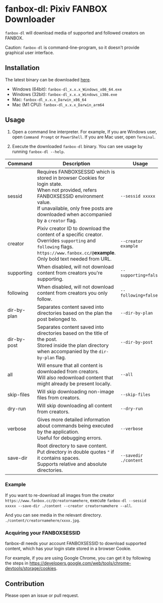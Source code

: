 # fanbox-dl: Pixiv FANBOX Downloader

`fanbox-dl` will download media of supported and followed creators on FANBOX.

Caution: `fanbox-dl` is command-line-program, so it doesn't provide graphical user interface.

## Installation

The latest binary can be downloaded [here](https://github.com/hareku/fanbox-dl/releases/latest).

- Windows (64bit): `fanbox-dl_x.x.x_Windows_x86_64.exe`
- Windows (32bit): `fanbox-dl_x.x.x_Windows_i386.exe`
- Mac: `fanbox-dl_x.x.x_Darwin_x86_64`
- Mac (M1 CPU): `fanbox-dl_x.x.x_Darwin_arm64`

## Usage

1. Open a command line interpreter. For example, If you are Windows user, open `Command Prompt` or `PowerShell`. If you are Mac user, open `Terminal`.

2. Execute the downloaded `fanbox-dl` binary. You can see usage by running `fanbox-dl --help`.

| Command | Description | Usage | Default |
| --- | --- | --- | ---: |
| sessid | Requires FANBOXSESSID which is stored in browser Cookies for login state. <br>When not provided, refers FANBOXSESSID environment value. <br>If unavailable, only free posts are downloaded when accompanied by a `creator` flag. | `--sessid xxxxx` | `NULL` |
| creator | Pixiv creator ID to download the content of a specific creator. <br>Overrides `supporting` and `following` flags. <br>`https://www.fanbox.cc/@`**example**. <br>Only bold text needed from URL. | `--creator example` | `NULL` |
| supporting | When disabled, will not download content from creators you're supporting. | `--supporting=false` | `true` |
| following | When disabled, will not download content from creators you only follow. | `--following=false` | `true` |
| dir-by-plan | Separates content saved into directories based on the plan the post belonged to. | `--dir-by-plan` | `false` |
| dir-by-post | Separates content saved into directories based on the title of the post. <br>Stored inside the plan directory when accompanied by the `dir-by-plan` flag. | `--dir-by-post` | `false` |
| all | Will ensure that all content is downloaded from creators. <br>Will also redownload content that might already be present locally. | `--all` | `false` |
| skip-files | Will skip downloading non-image files from creators. | `--skip-files` | `false` |
| dry-run | Will skip downloading all content from creators. | `--dry-run` | `false` |
| verbose | Gives more detailed information about commands being executed by the application. <br>Useful for debugging errors. | `--verbose` | `false` |
| save-dir | Root directory to save content. <br>Put directory in double quotes `"` if it contains spaces. <br> Supports relative and absolute directories. | `--savedir ./content` | `./images` |


### Example

If you want to re-download all images from the creator `https://www.fanbox.cc/@creatornamehere`, execute `fanbox-dl --sessid xxxxx --save-dir ./content --creator creatornamehere --all`.

And you can see media in the relevant directory. `./content/creatornamehere/xxxx.jpg`.

### Acquiring your FANBOXSESSID

fanbox-dl needs your account FANBOXSESSID to download supported content, which has your login state stored in a browser Cookie.

For example, if you are using Google Chrome, you can get it by following the steps in https://developers.google.com/web/tools/chrome-devtools/storage/cookies.

## Contribution

Please open an issue or pull request.
